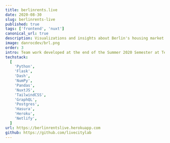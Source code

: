 ```yaml
---
title: berlinrents.live
date: 2020-08-30
slug: berlinrents-live
published: true
tags: ['frontend', 'nuxt']
canonical_url: true
description: Visualizations and insights about Berlin's housing market.
image: danrocdev/brl.png
order: 3
intro: Team work developed at the end of the Summer 2020 Semester at TechLabs Berlin, involving students from all tracks (Data Science, AI, Web Dev, and UX Design).
techstack:
  [
    'Python',
    'Flask',
    'Dash',
    'NumPy',
    'Pandas',
    'NuxtJS',
    'TailwindCSS',
    'GraphQL',
    'Postgres',
    'Hasura',
    'Heroku',
    'Netlify',
  ]
url: https://berlinrentslive.herokuapp.com
github: https://github.com/livecitylab
---
```

